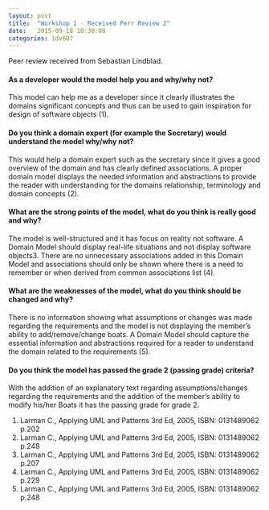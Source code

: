 ```yaml
---
layout: post
title:  "Workshop 1 - Received Perr Review 2"
date:   2015-09-18 10:30:00
categories: 1dv607
---
```


Peer review received from Sebastian Lindblad.

#### As a developer would the model help you and why/why not?
This model can help me as a developer since it clearly illustrates the domains significant concepts and thus can be used to gain inspiration for design of software objects (1).

#### Do you think a domain expert (for example the Secretary) would understand the model why/why not?
This would help a domain expert such as the secretary since it gives a good overview of the domain and has clearly defined associations. A proper domain model displays the needed information and abstractions to provide the reader with understanding for the domains relationship, terminology and domain concepts (2).

#### What are the strong points of the model, what do you think is really good and why?
The model is well-structured and it has focus on reality not software. A Domain Model should display real-life situations and not display software objects3.
There are no unnecessary associations added in this Domain Model and associations should only be shown where there is a need to remember or when derived from common associations list (4).

#### What are the weaknesses of the model, what do you think should be changed and why?
There is no information showing what assumptions or changes was made regarding the requirements and the model is not displaying the member’s ability to add/remove/change boats. A Domain Model should capture the essential information and abstractions required for a reader to understand the domain related to the requirements (5).

#### Do you think the model has passed the grade 2 (passing grade) criteria?
With the addition of an explanatory text regarding assumptions/changes regarding the requirements and the addition of the member’s ability to modify his/her Boats it has the passing grade for grade 2. 

1. Larman C., Applying UML and Patterns 3rd Ed, 2005, ISBN: 0131489062 p.202 
2. Larman C., Applying UML and Patterns 3rd Ed, 2005, ISBN: 0131489062 p.248 
3. Larman C., Applying UML and Patterns 3rd Ed, 2005, ISBN: 0131489062 p.207 
4. Larman C., Applying UML and Patterns 3rd Ed, 2005, ISBN: 0131489062 p.229 
5. Larman C., Applying UML and Patterns 3rd Ed, 2005, ISBN: 0131489062 p.248